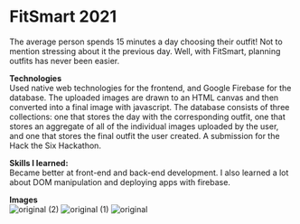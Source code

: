 # FitSmart 2021
The average person spends 15 minutes a day choosing their outfit! Not to mention stressing about it the previous day. Well, with FitSmart, planning outfits has never been easier.

**Technologies** <br />
Used native web technologies for the frontend, and Google Firebase for the database. The uploaded images are drawn to an HTML canvas and then converted into a final image with javascript. The database consists of three collections: one that stores the day with the corresponding outfit, one that stores an aggregate of all of the individual images uploaded by the user, and one that stores the final outfit the user created.
A submission for the Hack the Six Hackathon.

**Skills I learned:** <br />
Became better at front-end and back-end development. 
I also learned a lot about DOM manipulation and deploying apps with firebase.

**Images** <br />
![original (2)](https://user-images.githubusercontent.com/86805031/185492285-68229bbf-1acf-4452-baef-ce43cf90e45a.png)
![original (1)](https://user-images.githubusercontent.com/86805031/185492357-6dd6a333-096b-493f-b137-b72358eddc21.png)
![original](https://user-images.githubusercontent.com/86805031/185492371-2e7db111-845e-4023-bdae-894ad794f832.png)
